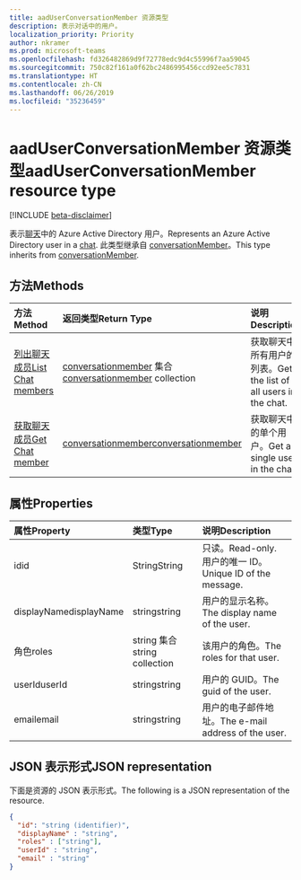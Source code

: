 ```yaml
---
title: aadUserConversationMember 资源类型
description: 表示对话中的用户。
localization_priority: Priority
author: nkramer
ms.prod: microsoft-teams
ms.openlocfilehash: fd326482869d9f72778edc9d4c55996f7aa59045
ms.sourcegitcommit: 750c82f161a0f62bc2486995456ccd92ee5c7831
ms.translationtype: HT
ms.contentlocale: zh-CN
ms.lasthandoff: 06/26/2019
ms.locfileid: "35236459"
---
```

# <a name="aaduserconversationmember-resource-type"></a><span data-ttu-id="54f9b-103">aadUserConversationMember 资源类型</span><span class="sxs-lookup"><span data-stu-id="54f9b-103">aadUserConversationMember resource type</span></span>

[!INCLUDE [beta-disclaimer](../../includes/beta-disclaimer.md)]

<span data-ttu-id="54f9b-104">表示[聊天](chat.md)中的 Azure Active Directory 用户。</span><span class="sxs-lookup"><span data-stu-id="54f9b-104">Represents an Azure Active Directory user in a [chat](chat.md).</span></span> <span data-ttu-id="54f9b-105">此类型继承自 [conversationMember](conversationmember.md)。</span><span class="sxs-lookup"><span data-stu-id="54f9b-105">This type inherits from [conversationMember](conversationmember.md).</span></span>

## <a name="methods"></a><span data-ttu-id="54f9b-106">方法</span><span class="sxs-lookup"><span data-stu-id="54f9b-106">Methods</span></span>

| <span data-ttu-id="54f9b-107">方法</span><span class="sxs-lookup"><span data-stu-id="54f9b-107">Method</span></span>       | <span data-ttu-id="54f9b-108">返回类型</span><span class="sxs-lookup"><span data-stu-id="54f9b-108">Return Type</span></span>  |<span data-ttu-id="54f9b-109">说明</span><span class="sxs-lookup"><span data-stu-id="54f9b-109">Description</span></span>|
|:---------------|:--------|:----------|
|[<span data-ttu-id="54f9b-110">列出聊天成员</span><span class="sxs-lookup"><span data-stu-id="54f9b-110">List Chat members</span></span>](../api/conversationmember-list.md) | <span data-ttu-id="54f9b-111">[conversationmember](conversationmember.md) 集合</span><span class="sxs-lookup"><span data-stu-id="54f9b-111">[conversationmember](conversationmember.md) collection</span></span> | <span data-ttu-id="54f9b-112">获取聊天中所有用户的列表。</span><span class="sxs-lookup"><span data-stu-id="54f9b-112">Get the list of all users in the chat.</span></span>|
|[<span data-ttu-id="54f9b-113">获取聊天成员</span><span class="sxs-lookup"><span data-stu-id="54f9b-113">Get Chat member</span></span>](../api/conversationmember-get.md) | [<span data-ttu-id="54f9b-114">conversationmember</span><span class="sxs-lookup"><span data-stu-id="54f9b-114">conversationmember</span></span>](conversationmember.md) | <span data-ttu-id="54f9b-115">获取聊天中的单个用户。</span><span class="sxs-lookup"><span data-stu-id="54f9b-115">Get a single user in the chat.</span></span>|

## <a name="properties"></a><span data-ttu-id="54f9b-116">属性</span><span class="sxs-lookup"><span data-stu-id="54f9b-116">Properties</span></span>
| <span data-ttu-id="54f9b-117">属性</span><span class="sxs-lookup"><span data-stu-id="54f9b-117">Property</span></span>     | <span data-ttu-id="54f9b-118">类型</span><span class="sxs-lookup"><span data-stu-id="54f9b-118">Type</span></span>   |<span data-ttu-id="54f9b-119">说明</span><span class="sxs-lookup"><span data-stu-id="54f9b-119">Description</span></span>|
|:---------------|:--------|:----------|
|<span data-ttu-id="54f9b-120">id</span><span class="sxs-lookup"><span data-stu-id="54f9b-120">id</span></span>|<span data-ttu-id="54f9b-121">String</span><span class="sxs-lookup"><span data-stu-id="54f9b-121">String</span></span>| <span data-ttu-id="54f9b-122">只读。</span><span class="sxs-lookup"><span data-stu-id="54f9b-122">Read-only.</span></span> <span data-ttu-id="54f9b-123">用户的唯一 ID。</span><span class="sxs-lookup"><span data-stu-id="54f9b-123">Unique ID of the message.</span></span>|
|<span data-ttu-id="54f9b-124">displayName</span><span class="sxs-lookup"><span data-stu-id="54f9b-124">displayName</span></span>| <span data-ttu-id="54f9b-125">string</span><span class="sxs-lookup"><span data-stu-id="54f9b-125">string</span></span> | <span data-ttu-id="54f9b-126">用户的显示名称。</span><span class="sxs-lookup"><span data-stu-id="54f9b-126">The display name of the user.</span></span> |
|<span data-ttu-id="54f9b-127">角色</span><span class="sxs-lookup"><span data-stu-id="54f9b-127">roles</span></span>| <span data-ttu-id="54f9b-128">string 集合</span><span class="sxs-lookup"><span data-stu-id="54f9b-128">string collection</span></span> | <span data-ttu-id="54f9b-129">该用户的角色。</span><span class="sxs-lookup"><span data-stu-id="54f9b-129">The roles for that user.</span></span> |
|<span data-ttu-id="54f9b-130">userId</span><span class="sxs-lookup"><span data-stu-id="54f9b-130">userId</span></span>| <span data-ttu-id="54f9b-131">string</span><span class="sxs-lookup"><span data-stu-id="54f9b-131">string</span></span> | <span data-ttu-id="54f9b-132">用户的 GUID。</span><span class="sxs-lookup"><span data-stu-id="54f9b-132">The guid of the user.</span></span> |
|<span data-ttu-id="54f9b-133">email</span><span class="sxs-lookup"><span data-stu-id="54f9b-133">email</span></span>| <span data-ttu-id="54f9b-134">string</span><span class="sxs-lookup"><span data-stu-id="54f9b-134">string</span></span>  | <span data-ttu-id="54f9b-135">用户的电子邮件地址。</span><span class="sxs-lookup"><span data-stu-id="54f9b-135">The e-mail address of the user.</span></span> |

## <a name="json-representation"></a><span data-ttu-id="54f9b-136">JSON 表示形式</span><span class="sxs-lookup"><span data-stu-id="54f9b-136">JSON representation</span></span>

<span data-ttu-id="54f9b-137">下面是资源的 JSON 表示形式。</span><span class="sxs-lookup"><span data-stu-id="54f9b-137">The following is a JSON representation of the resource.</span></span>

<!-- {
  "blockType": "resource",
  "baseType": "microsoft.graph.entity",
  "@odata.type": "microsoft.graph.aadUserConversationMember"
}-->

```json
{
  "id": "string (identifier)",
  "displayName" : "string",
  "roles" : ["string"],
  "userId" : "string",
  "email" : "string"
}

```

<!-- uuid: 8fcb5dbc-d5aa-4681-8e31-b001d5168d79
2015-10-25 14:57:30 UTC -->
<!--
{
  "type": "#page.annotation",
  "description": "aadUserConversationMember",
  "keywords": "",
  "section": "documentation",
  "tocPath": "",
  "suppressions": []
}
-->
